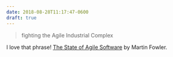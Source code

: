 ```yaml
---
date: 2018-08-28T11:17:47-0600
draft: true
---
```




> fighting the Agile Industrial Complex

I love that phrase! [The State of Agile Software](https://martinfowler.com/articles/agile-aus-2018.html) by Martin Fowler.



